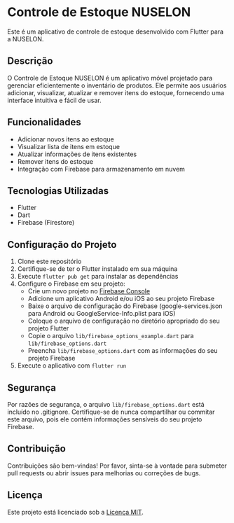 # Controle de Estoque NUSELON

Este é um aplicativo de controle de estoque desenvolvido com Flutter para a NUSELON.

## Descrição

O Controle de Estoque NUSELON é um aplicativo móvel projetado para gerenciar eficientemente o inventário de produtos. Ele permite aos usuários adicionar, visualizar, atualizar e remover itens do estoque, fornecendo uma interface intuitiva e fácil de usar.

## Funcionalidades

- Adicionar novos itens ao estoque
- Visualizar lista de itens em estoque
- Atualizar informações de itens existentes
- Remover itens do estoque
- Integração com Firebase para armazenamento em nuvem

## Tecnologias Utilizadas

- Flutter
- Dart
- Firebase (Firestore)

## Configuração do Projeto

1. Clone este repositório
2. Certifique-se de ter o Flutter instalado em sua máquina
3. Execute `flutter pub get` para instalar as dependências
4. Configure o Firebase em seu projeto:
   - Crie um novo projeto no [Firebase Console](https://console.firebase.google.com/)
   - Adicione um aplicativo Android e/ou iOS ao seu projeto Firebase
   - Baixe o arquivo de configuração do Firebase (google-services.json para Android ou GoogleService-Info.plist para iOS)
   - Coloque o arquivo de configuração no diretório apropriado do seu projeto Flutter
   - Copie o arquivo `lib/firebase_options_example.dart` para `lib/firebase_options.dart`
   - Preencha `lib/firebase_options.dart` com as informações do seu projeto Firebase
5. Execute o aplicativo com `flutter run`

## Segurança

Por razões de segurança, o arquivo `lib/firebase_options.dart` está incluído no .gitignore. Certifique-se de nunca compartilhar ou commitar este arquivo, pois ele contém informações sensíveis do seu projeto Firebase.

## Contribuição

Contribuições são bem-vindas! Por favor, sinta-se à vontade para submeter pull requests ou abrir issues para melhorias ou correções de bugs.

## Licença

Este projeto está licenciado sob a [Licença MIT](LICENSE).
